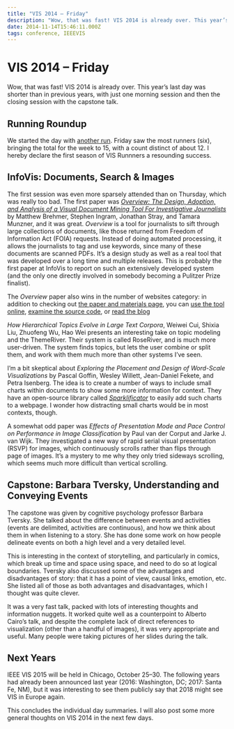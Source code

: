 ```yaml
---
title: "VIS 2014 – Friday"
description: "Wow, that was fast! VIS 2014 is already over. This year’s last day was shorter than in previous years, with just one morning session and then the closing session with the capstone talk."
date: 2014-11-14T15:46:11.000Z
tags: conference, IEEEVIS
---
```


# VIS 2014 – Friday

Wow, that was fast! VIS 2014 is already over. This year’s last day was shorter than in previous years, with just one morning session and then the closing session with the capstone talk.<!--more-->

## Running Roundup

We started the day with <a href="http://www.strava.com/activities/219032635">another run</a>. Friday saw the most runners (six), bringing the total for the week to 15, with a count distinct of about 12. I hereby declare the first season of VIS Runnners a resounding success.

## InfoVis: Documents, Search &amp; Images

The first session was even more sparsely attended than on Thursday, which was really too bad. The first paper was <a href="http://www.cs.ubc.ca/labs/imager/tr/2014/Overview/"><em>Overview: The Design, Adoption, and Analysis of a Visual Document Mining Tool For Investigative Journalists</em></a> by Matthew Brehmer, Stephen Ingram, Jonathan Stray, and Tamara Munzner, and it was great. <em>Overview</em> is a tool for journalists to sift through large collections of documents, like those returned from Freedom of Information Act (FOIA) requests. Instead of doing automated processing, it allows the journalists to tag and use keywords, since many of these documents are scanned PDFs. It’s a design study as well as a real tool that was developed over a long time and multiple releases. This is probably the first paper at InfoVis to report on such an extensively developed system (and the only one directly involved in somebody becoming a Pulitzer Prize finalist).

The <em>Overview</em> paper also wins in the number of websites category: in addition to checking out <a href="http://www.cs.ubc.ca/labs/imager/tr/2014/Overview/">the paper and materials page</a>, you can <a href="https://www.overviewproject.org">use the tool online</a>, <a href="https://github.com/overview">examine the source code</a>, or <a href="http://overview.ap.org">read the blog</a>

<em>How Hierarchical Topics Evolve in Large Text Corpora</em>, Weiwei Cui, Shixia Liu, Zhuofeng Wu, Hao Wei presents an interesting take on topic modeling and the ThemeRiver. Their system is called RoseRiver, and is much more user-driven. The system finds topics, but lets the user combine or split them, and work with them much more than other systems I’ve seen.

I’m a bit skeptical about <em>Exploring the Placement and Design of Word-Scale Visualizations</em> by Pascal Goffin, Wesley Willett, Jean-Daniel Fekete, and Petra Isenberg. The idea is to create a number of ways to include small charts within documents to show some more information for context. They have an open-source library called <em><a href="http://inria.github.io/sparklificator/">Sparklificator</a></em> to easily add such charts to a webpage. I wonder how distracting small charts would be in most contexts, though.

A somewhat odd paper was <em>Effects of Presentation Mode and Pace Control on Performance in Image Classification</em> by Paul van der Corput and Jarke J. van Wijk. They investigated a new way of rapid serial visual presentation (RSVP) for images, which continuously scrolls rather than flips through page of images. It’s a mystery to me why they only tried sideways scrolling, which seems much more difficult than vertical scrolling.

## Capstone: Barbara Tversky, Understanding and Conveying Events

The capstone was given by cognitive psychology professor Barbara Tversky. She talked about the difference between events and activities (events are delimited, activities are continuous), and how we think about them in when listening to a story. She has done some work on how people delineate events on both a high level and a very detailed level.

This is interesting in the context of storytelling, and particularly in comics, which break up time and space using space, and need to do so at logical boundaries. Tversky also discussed some of the advantages and disadvantages of story: that it has a point of view, causal links, emotion, etc. She listed all of those as both advantages and disadvantages, which I thought was quite clever.

It was a very fast talk, packed with lots of interesting thoughts and information nuggets. It worked quite well as a counterpoint to Alberto Cairo’s talk, and despite the complete lack of direct references to visualization (other than a handful of images), it was very appropriate and useful. Many people were taking pictures of her slides during the talk.

## Next Years

IEEE VIS 2015 will be held in Chicago, October 25–30. The following years had already been announced last year (2016: Washington, DC; 2017: Santa Fe, NM), but it was interesting to see them publicly say that 2018 might see VIS in Europe again.

This concludes the individual day summaries. I will also post some more general thoughts on VIS 2014 in the next few days.


